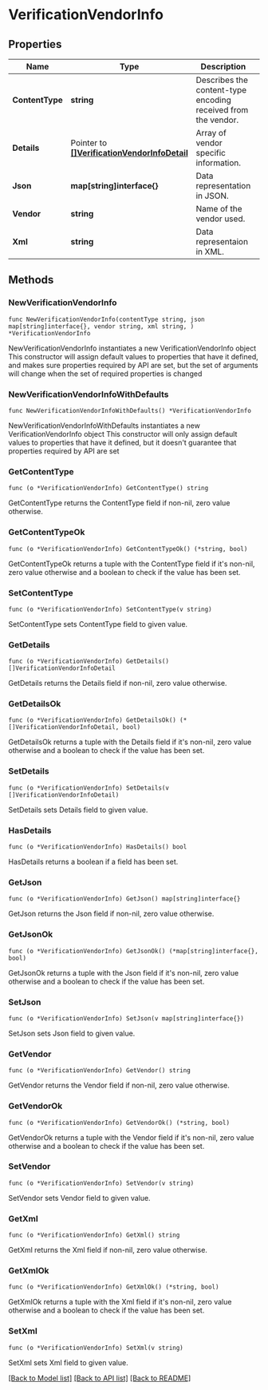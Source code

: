 # VerificationVendorInfo

## Properties

Name | Type | Description | Notes
------------ | ------------- | ------------- | -------------
**ContentType** | **string** | Describes the content-type encoding received from the vendor. | 
**Details** | Pointer to [**[]VerificationVendorInfoDetail**](VerificationVendorInfoDetail.md) | Array of vendor specific information. | [optional] [readonly] 
**Json** | **map[string]interface{}** | Data representation in JSON. | 
**Vendor** | **string** | Name of the vendor used. | 
**Xml** | **string** | Data representaion in XML. | 

## Methods

### NewVerificationVendorInfo

`func NewVerificationVendorInfo(contentType string, json map[string]interface{}, vendor string, xml string, ) *VerificationVendorInfo`

NewVerificationVendorInfo instantiates a new VerificationVendorInfo object
This constructor will assign default values to properties that have it defined,
and makes sure properties required by API are set, but the set of arguments
will change when the set of required properties is changed

### NewVerificationVendorInfoWithDefaults

`func NewVerificationVendorInfoWithDefaults() *VerificationVendorInfo`

NewVerificationVendorInfoWithDefaults instantiates a new VerificationVendorInfo object
This constructor will only assign default values to properties that have it defined,
but it doesn't guarantee that properties required by API are set

### GetContentType

`func (o *VerificationVendorInfo) GetContentType() string`

GetContentType returns the ContentType field if non-nil, zero value otherwise.

### GetContentTypeOk

`func (o *VerificationVendorInfo) GetContentTypeOk() (*string, bool)`

GetContentTypeOk returns a tuple with the ContentType field if it's non-nil, zero value otherwise
and a boolean to check if the value has been set.

### SetContentType

`func (o *VerificationVendorInfo) SetContentType(v string)`

SetContentType sets ContentType field to given value.


### GetDetails

`func (o *VerificationVendorInfo) GetDetails() []VerificationVendorInfoDetail`

GetDetails returns the Details field if non-nil, zero value otherwise.

### GetDetailsOk

`func (o *VerificationVendorInfo) GetDetailsOk() (*[]VerificationVendorInfoDetail, bool)`

GetDetailsOk returns a tuple with the Details field if it's non-nil, zero value otherwise
and a boolean to check if the value has been set.

### SetDetails

`func (o *VerificationVendorInfo) SetDetails(v []VerificationVendorInfoDetail)`

SetDetails sets Details field to given value.

### HasDetails

`func (o *VerificationVendorInfo) HasDetails() bool`

HasDetails returns a boolean if a field has been set.

### GetJson

`func (o *VerificationVendorInfo) GetJson() map[string]interface{}`

GetJson returns the Json field if non-nil, zero value otherwise.

### GetJsonOk

`func (o *VerificationVendorInfo) GetJsonOk() (*map[string]interface{}, bool)`

GetJsonOk returns a tuple with the Json field if it's non-nil, zero value otherwise
and a boolean to check if the value has been set.

### SetJson

`func (o *VerificationVendorInfo) SetJson(v map[string]interface{})`

SetJson sets Json field to given value.


### GetVendor

`func (o *VerificationVendorInfo) GetVendor() string`

GetVendor returns the Vendor field if non-nil, zero value otherwise.

### GetVendorOk

`func (o *VerificationVendorInfo) GetVendorOk() (*string, bool)`

GetVendorOk returns a tuple with the Vendor field if it's non-nil, zero value otherwise
and a boolean to check if the value has been set.

### SetVendor

`func (o *VerificationVendorInfo) SetVendor(v string)`

SetVendor sets Vendor field to given value.


### GetXml

`func (o *VerificationVendorInfo) GetXml() string`

GetXml returns the Xml field if non-nil, zero value otherwise.

### GetXmlOk

`func (o *VerificationVendorInfo) GetXmlOk() (*string, bool)`

GetXmlOk returns a tuple with the Xml field if it's non-nil, zero value otherwise
and a boolean to check if the value has been set.

### SetXml

`func (o *VerificationVendorInfo) SetXml(v string)`

SetXml sets Xml field to given value.



[[Back to Model list]](../../README.md#documentation-for-models) [[Back to API list]](../../README.md#documentation-for-api-endpoints) [[Back to README]](../../README.md)


